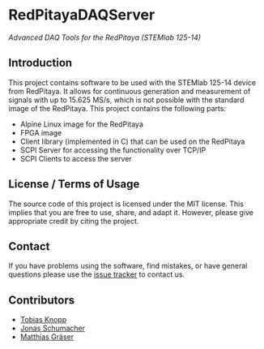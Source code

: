 # RedPitayaDAQServer

*Advanced DAQ Tools for the RedPitaya (STEMlab 125-14)*

## Introduction

This project contains software to be used with the STEMlab 125-14 device from RedPitaya. It allows for continuous generation and measurement of signals with up to 15.625 MS/s, which is not possible with the standard image of the RedPitaya. This project contains the following parts:
* Alpine Linux image for the RedPitaya
* FPGA image
* Client library (implemented in C) that can be used on the RedPitaya
* SCPI Server for accessing the functionality over TCP/IP
* SCPI Clients to access the server


## License / Terms of Usage

The source code of this project is licensed under the MIT license. This implies that
you are free to use, share, and adapt it. However, please give appropriate credit
by citing the project.

## Contact

If you have problems using the software, find mistakes, or have general questions please use
the [issue tracker](https://github.com/tknopp/RedPitayaDAQServer/issues) to contact us.

## Contributors

* [Tobias Knopp](https://www.tuhh.de/ibi/people/tobias-knopp-head-of-institute.html)
* [Jonas Schumacher](https://www.imt.uni-luebeck.de/institute/staff/jonas-schumacher.html)
* [Matthias Gräser](https://www.tuhh.de/ibi/people/matthias-graeser.html)
